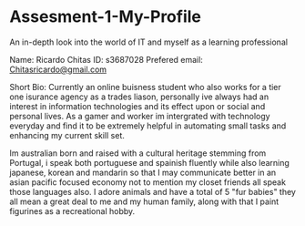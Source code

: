 # Assesment-1-My-Profile
An in-depth look into the world of IT and myself as a learning professional

Name: Ricardo Chitas 
ID: s3687028
Prefered email: Chitasricardo@gmail.com

Short Bio: Currently an online buisness student who also works for a tier one isurance agency as a trades liason, personally ive always had an interest in information technologies and its effect upon or social and personal lives. As a gamer and worker im intergrated with technology everyday and find it to be extremely helpful in automating small tasks and enhancing my current skill set.

Im australian born and raised with a cultural heritage stemming from Portugal, i speak both portuguese and spainish fluently while also learning japanese, korean and mandarin so that I may communicate better in an asian pacific focused economy not to mention my closet friends all speak those languages also. I adore animals and have a total of 5 "fur babies" they all mean a great deal to me and my human family, along with that I paint figurines as a recreational hobby.
